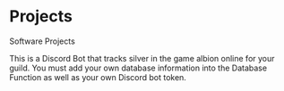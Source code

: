 # Projects
Software Projects

This is a Discord Bot that tracks silver in the game albion online for your guild.
You must add your own database information into the Database Function as well as your own Discord bot token.
